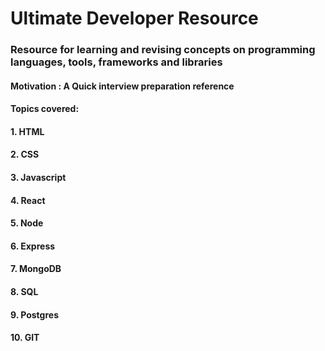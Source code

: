 # Ultimate Developer Resource

### Resource for learning and revising concepts on programming languages, tools, frameworks and libraries

#### Motivation : A Quick interview preparation reference  

#### Topics covered:

#### 1. HTML <br>
#### 2. CSS <br>
#### 3. Javascript <br>
#### 4. React <br>
#### 5. Node <br>
#### 6. Express <br>
#### 7. MongoDB <br>
#### 8. SQL <br>
#### 9. Postgres <br>
#### 10. GIT <br>
<br>
